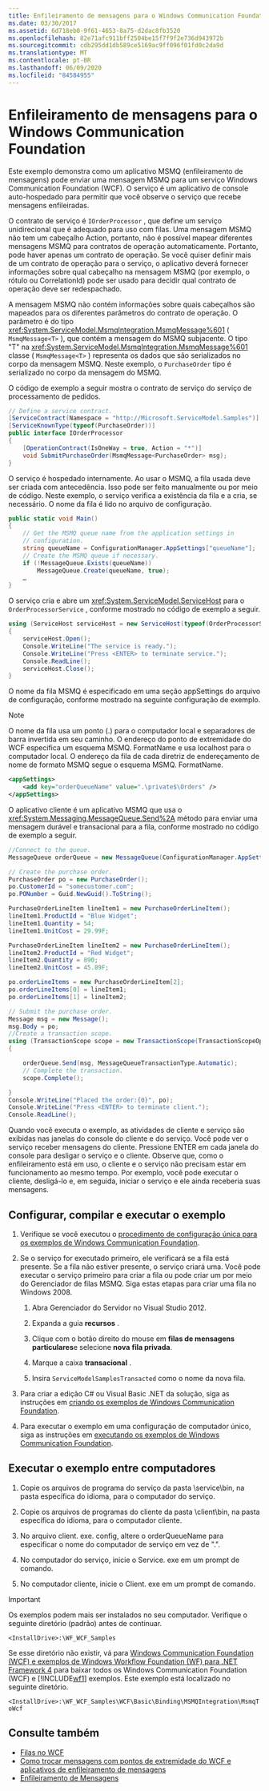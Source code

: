 ```yaml
---
title: Enfileiramento de mensagens para o Windows Communication Foundation
ms.date: 03/30/2017
ms.assetid: 6d718eb0-9f61-4653-8a75-d2dac8fb3520
ms.openlocfilehash: 82e71afc911bff2504be15f7f9f2e736d943972b
ms.sourcegitcommit: cdb295dd1db589ce5169ac9ff096f01fd0c2da9d
ms.translationtype: MT
ms.contentlocale: pt-BR
ms.lasthandoff: 06/09/2020
ms.locfileid: "84584955"
---
```

# <a name="message-queuing-to-windows-communication-foundation"></a>Enfileiramento de mensagens para o Windows Communication Foundation

Este exemplo demonstra como um aplicativo MSMQ (enfileiramento de mensagens) pode enviar uma mensagem MSMQ para um serviço Windows Communication Foundation (WCF). O serviço é um aplicativo de console auto-hospedado para permitir que você observe o serviço que recebe mensagens enfileiradas.

 O contrato de serviço é `IOrderProcessor` , que define um serviço unidirecional que é adequado para uso com filas. Uma mensagem MSMQ não tem um cabeçalho Action, portanto, não é possível mapear diferentes mensagens MSMQ para contratos de operação automaticamente. Portanto, pode haver apenas um contrato de operação. Se você quiser definir mais de um contrato de operação para o serviço, o aplicativo deverá fornecer informações sobre qual cabeçalho na mensagem MSMQ (por exemplo, o rótulo ou CorrelationId) pode ser usado para decidir qual contrato de operação deve ser redespachado.

 A mensagem MSMQ não contém informações sobre quais cabeçalhos são mapeados para os diferentes parâmetros do contrato de operação. O parâmetro é do tipo <xref:System.ServiceModel.MsmqIntegration.MsmqMessage%601> ( `MsmqMessage<T>` ), que contém a mensagem do MSMQ subjacente. O tipo "T" na <xref:System.ServiceModel.MsmqIntegration.MsmqMessage%601> classe ( `MsmqMessage<T>` ) representa os dados que são serializados no corpo da mensagem MSMQ. Neste exemplo, o `PurchaseOrder` tipo é serializado no corpo da mensagem do MSMQ.

 O código de exemplo a seguir mostra o contrato de serviço do serviço de processamento de pedidos.

```csharp
// Define a service contract.
[ServiceContract(Namespace = "http://Microsoft.ServiceModel.Samples")]
[ServiceKnownType(typeof(PurchaseOrder))]
public interface IOrderProcessor
{
    [OperationContract(IsOneWay = true, Action = "*")]
    void SubmitPurchaseOrder(MsmqMessage<PurchaseOrder> msg);
}
```

 O serviço é hospedado internamente. Ao usar o MSMQ, a fila usada deve ser criada com antecedência. Isso pode ser feito manualmente ou por meio de código. Neste exemplo, o serviço verifica a existência da fila e a cria, se necessário. O nome da fila é lido no arquivo de configuração.

```csharp
public static void Main()
{
    // Get the MSMQ queue name from the application settings in
    // configuration.
    string queueName = ConfigurationManager.AppSettings["queueName"];
    // Create the MSMQ queue if necessary.
    if (!MessageQueue.Exists(queueName))
        MessageQueue.Create(queueName, true);
    …
}
```

 O serviço cria e abre um <xref:System.ServiceModel.ServiceHost> para o `OrderProcessorService` , conforme mostrado no código de exemplo a seguir.

```csharp
using (ServiceHost serviceHost = new ServiceHost(typeof(OrderProcessorService)))
{
    serviceHost.Open();
    Console.WriteLine("The service is ready.");
    Console.WriteLine("Press <ENTER> to terminate service.");
    Console.ReadLine();
    serviceHost.Close();
}
```

 O nome da fila MSMQ é especificado em uma seção appSettings do arquivo de configuração, conforme mostrado na seguinte configuração de exemplo.

> [!NOTE]
> O nome da fila usa um ponto (.) para o computador local e separadores de barra invertida em seu caminho. O endereço do ponto de extremidade do WCF especifica um esquema MSMQ. FormatName e usa localhost para o computador local. O endereço da fila de cada diretriz de endereçamento de nome de formato MSMQ segue o esquema MSMQ. FormatName.

```xml
<appSettings>
    <add key="orderQueueName" value=".\private$\Orders" />
</appSettings>
```

 O aplicativo cliente é um aplicativo MSMQ que usa o <xref:System.Messaging.MessageQueue.Send%2A> método para enviar uma mensagem durável e transacional para a fila, conforme mostrado no código de exemplo a seguir.

```csharp
//Connect to the queue.
MessageQueue orderQueue = new MessageQueue(ConfigurationManager.AppSettings["orderQueueName"]);

// Create the purchase order.
PurchaseOrder po = new PurchaseOrder();
po.CustomerId = "somecustomer.com";
po.PONumber = Guid.NewGuid().ToString();

PurchaseOrderLineItem lineItem1 = new PurchaseOrderLineItem();
lineItem1.ProductId = "Blue Widget";
lineItem1.Quantity = 54;
lineItem1.UnitCost = 29.99F;

PurchaseOrderLineItem lineItem2 = new PurchaseOrderLineItem();
lineItem2.ProductId = "Red Widget";
lineItem2.Quantity = 890;
lineItem2.UnitCost = 45.89F;

po.orderLineItems = new PurchaseOrderLineItem[2];
po.orderLineItems[0] = lineItem1;
po.orderLineItems[1] = lineItem2;

// Submit the purchase order.
Message msg = new Message();
msg.Body = po;
//Create a transaction scope.
using (TransactionScope scope = new TransactionScope(TransactionScopeOption.Required))
{

    orderQueue.Send(msg, MessageQueueTransactionType.Automatic);
    // Complete the transaction.
    scope.Complete();

}
Console.WriteLine("Placed the order:{0}", po);
Console.WriteLine("Press <ENTER> to terminate client.");
Console.ReadLine();
```

 Quando você executa o exemplo, as atividades de cliente e serviço são exibidas nas janelas do console do cliente e do serviço. Você pode ver o serviço receber mensagens do cliente. Pressione ENTER em cada janela do console para desligar o serviço e o cliente. Observe que, como o enfileiramento está em uso, o cliente e o serviço não precisam estar em funcionamento ao mesmo tempo. Por exemplo, você pode executar o cliente, desligá-lo e, em seguida, iniciar o serviço e ele ainda receberia suas mensagens.

## <a name="set-up-build-and-run-the-sample"></a>Configurar, compilar e executar o exemplo

1. Verifique se você executou o [procedimento de configuração única para os exemplos de Windows Communication Foundation](one-time-setup-procedure-for-the-wcf-samples.md).

2. Se o serviço for executado primeiro, ele verificará se a fila está presente. Se a fila não estiver presente, o serviço criará uma. Você pode executar o serviço primeiro para criar a fila ou pode criar um por meio do Gerenciador de filas MSMQ. Siga estas etapas para criar uma fila no Windows 2008.

    1. Abra Gerenciador do Servidor no Visual Studio 2012.

    2. Expanda a guia **recursos** .

    3. Clique com o botão direito do mouse em **filas de mensagens particulares**e selecione **nova** **fila privada**.

    4. Marque a caixa **transacional** .

    5. Insira `ServiceModelSamplesTransacted` como o nome da nova fila.

3. Para criar a edição C# ou Visual Basic .NET da solução, siga as instruções em [criando os exemplos de Windows Communication Foundation](building-the-samples.md).

4. Para executar o exemplo em uma configuração de computador único, siga as instruções em [executando os exemplos de Windows Communication Foundation](running-the-samples.md).

## <a name="run-the-sample-across-computers"></a>Executar o exemplo entre computadores

1. Copie os arquivos de programa do serviço da pasta \service\bin\, na pasta específica do idioma, para o computador do serviço.

2. Copie os arquivos de programas do cliente da pasta \client\bin\, na pasta específica do idioma, para o computador cliente.

3. No arquivo client. exe. config, altere o orderQueueName para especificar o nome do computador de serviço em vez de ".".

4. No computador do serviço, inicie o Service. exe em um prompt de comando.

5. No computador cliente, inicie o Client. exe em um prompt de comando.

> [!IMPORTANT]
> Os exemplos podem mais ser instalados no seu computador. Verifique o seguinte diretório (padrão) antes de continuar.
>
> `<InstallDrive>:\WF_WCF_Samples`
>
> Se esse diretório não existir, vá para [Windows Communication Foundation (WCF) e exemplos de Windows Workflow Foundation (WF) para .NET Framework 4](https://www.microsoft.com/download/details.aspx?id=21459) para baixar todos os Windows Communication Foundation (WCF) e [!INCLUDE[wf1](../../../../includes/wf1-md.md)] exemplos. Este exemplo está localizado no seguinte diretório.
>
> `<InstallDrive>:\WF_WCF_Samples\WCF\Basic\Binding\MSMQIntegration\MsmqToWcf`

## <a name="see-also"></a>Consulte também

- [Filas no WCF](../feature-details/queues-in-wcf.md)
- [Como trocar mensagens com pontos de extremidade do WCF e aplicativos de enfileiramento de mensagens](../feature-details/how-to-exchange-messages-with-wcf-endpoints-and-message-queuing-applications.md)
- [Enfileiramento de Mensagens](https://docs.microsoft.com/previous-versions/windows/desktop/legacy/ms711472(v=vs.85))
